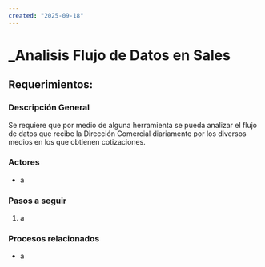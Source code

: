 ```yaml
---
created: "2025-09-18"
---
```


# _Analisis Flujo de Datos en Sales
## Requerimientos:
### Descripción General
Se requiere que por medio de alguna herramienta se pueda analizar el flujo de datos que recibe la Dirección Comercial diariamente por los diversos medios en los que obtienen cotizaciones.

### Actores
- a

### Pasos a seguir
1. a

### Procesos relacionados 
- a